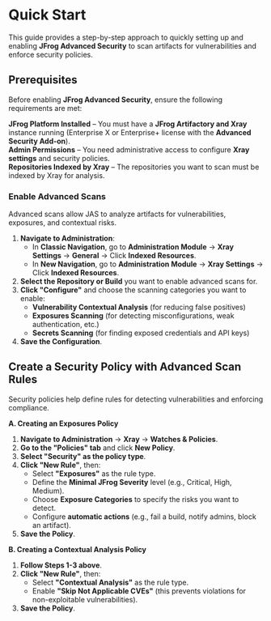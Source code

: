 # Quick Start

This guide provides a step-by-step approach to quickly setting up and enabling **JFrog Advanced Security** to scan artifacts for vulnerabilities and enforce security policies.

## **Prerequisites**

Before enabling **JFrog Advanced Security**, ensure the following requirements are met:

**JFrog Platform Installed** – You must have a **JFrog Artifactory and Xray** instance running (Enterprise X or Enterprise+ license with the **Advanced Security Add-on**).\
**Admin Permissions** – You need administrative access to configure **Xray settings** and security policies.\
**Repositories Indexed by Xray** – The repositories you want to scan must be indexed by Xray for analysis.

### **Enable Advanced Scans**

Advanced scans allow JAS to analyze artifacts for vulnerabilities, exposures, and contextual risks.

1. **Navigate to Administration**:
   * In **Classic Navigation**, go to **Administration Module** → **Xray Settings** → **General** → Click **Indexed Resources**.
   * In **New Navigation**, go to **Administration Module** → **Xray Settings** → Click **Indexed Resources**.
2. **Select the Repository or Build** you want to enable advanced scans for.
3. **Click "Configure"** and choose the scanning categories you want to enable:
   * **Vulnerability Contextual Analysis** (for reducing false positives)
   * **Exposures Scanning** (for detecting misconfigurations, weak authentication, etc.)
   * **Secrets Scanning** (for finding exposed credentials and API keys)
4. **Save the Configuration**.

## **Create a Security Policy with Advanced Scan Rules**

Security policies help define rules for detecting vulnerabilities and enforcing compliance.

**A. Creating an Exposures Policy**

1. **Navigate to Administration** → **Xray** → **Watches & Policies**.
2. **Go to the "Policies" tab** and click **New Policy**.
3. **Select "Security" as the policy type**.
4. **Click "New Rule"**, then:
   * Select **"Exposures"** as the rule type.
   * Define the **Minimal JFrog Severity** level (e.g., Critical, High, Medium).
   * Choose **Exposure Categories** to specify the risks you want to detect.
   * Configure **automatic actions** (e.g., fail a build, notify admins, block an artifact).
5. **Save the Policy**.

**B. Creating a Contextual Analysis Policy**

1. **Follow Steps 1-3 above**.
2. **Click "New Rule"**, then:
   * Select **"Contextual Analysis"** as the rule type.
   * Enable **"Skip Not Applicable CVEs"** (this prevents violations for non-exploitable vulnerabilities).
3. **Save the Policy**.
